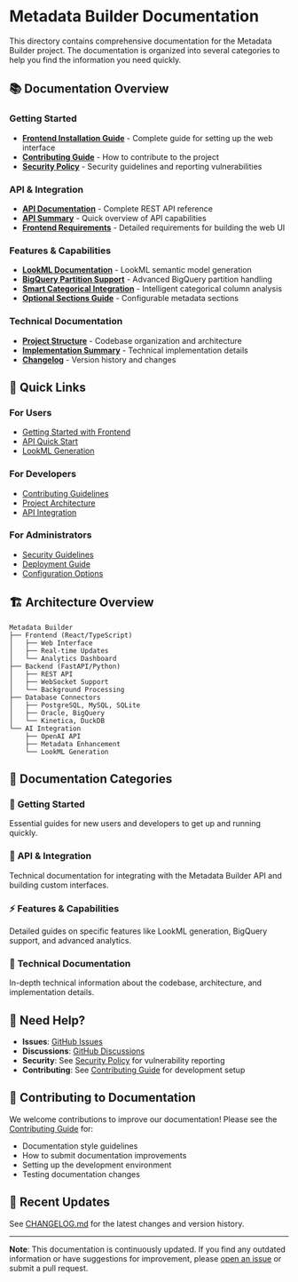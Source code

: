 # Metadata Builder Documentation

This directory contains comprehensive documentation for the Metadata Builder project. The documentation is organized into several categories to help you find the information you need quickly.

## 📚 Documentation Overview

### Getting Started
- **[Frontend Installation Guide](FRONTEND_INSTALLATION.md)** - Complete guide for setting up the web interface
- **[Contributing Guide](CONTRIBUTING.md)** - How to contribute to the project
- **[Security Policy](SECURITY.md)** - Security guidelines and reporting vulnerabilities

### API & Integration
- **[API Documentation](API_DOCUMENTATION.md)** - Complete REST API reference
- **[API Summary](API_SUMMARY.md)** - Quick overview of API capabilities
- **[Frontend Requirements](FRONTEND_REQUIREMENTS.md)** - Detailed requirements for building the web UI

### Features & Capabilities
- **[LookML Documentation](README_LOOKML.md)** - LookML semantic model generation
- **[BigQuery Partition Support](BIGQUERY_PARTITION_SUPPORT.md)** - Advanced BigQuery partition handling
- **[Smart Categorical Integration](SMART_CATEGORICAL_INTEGRATION.md)** - Intelligent categorical column analysis
- **[Optional Sections Guide](OPTIONAL_SECTIONS_GUIDE.md)** - Configurable metadata sections

### Technical Documentation
- **[Project Structure](STRUCTURE.md)** - Codebase organization and architecture
- **[Implementation Summary](IMPLEMENTATION_SUMMARY.md)** - Technical implementation details
- **[Changelog](CHANGELOG.md)** - Version history and changes

## 🔗 Quick Links

### For Users
- [Getting Started with Frontend](FRONTEND_INSTALLATION.md#step-by-step-installation)
- [API Quick Start](API_DOCUMENTATION.md#quick-start)
- [LookML Generation](README_LOOKML.md#usage-examples)

### For Developers  
- [Contributing Guidelines](CONTRIBUTING.md#quick-start-for-contributors)
- [Project Architecture](STRUCTURE.md#architecture-overview)
- [API Integration](API_DOCUMENTATION.md#integration-examples)

### For Administrators
- [Security Guidelines](SECURITY.md#security-best-practices)
- [Deployment Guide](API_DOCUMENTATION.md#deployment)
- [Configuration Options](FRONTEND_REQUIREMENTS.md#configuration-options)

## 🏗️ Architecture Overview

```
Metadata Builder
├── Frontend (React/TypeScript)
│   ├── Web Interface
│   ├── Real-time Updates
│   └── Analytics Dashboard
├── Backend (FastAPI/Python)  
│   ├── REST API
│   ├── WebSocket Support
│   └── Background Processing
├── Database Connectors
│   ├── PostgreSQL, MySQL, SQLite
│   ├── Oracle, BigQuery
│   └── Kinetica, DuckDB
└── AI Integration
    ├── OpenAI API
    ├── Metadata Enhancement
    └── LookML Generation
```

## 📖 Documentation Categories

### 🚀 **Getting Started**
Essential guides for new users and developers to get up and running quickly.

### 🔌 **API & Integration** 
Technical documentation for integrating with the Metadata Builder API and building custom interfaces.

### ⚡ **Features & Capabilities**
Detailed guides on specific features like LookML generation, BigQuery support, and advanced analytics.

### 🔧 **Technical Documentation**
In-depth technical information about the codebase, architecture, and implementation details.

## 🤝 Need Help?

- **Issues**: [GitHub Issues](https://github.com/yourusername/metadata-builder/issues)
- **Discussions**: [GitHub Discussions](https://github.com/yourusername/metadata-builder/discussions)
- **Security**: See [Security Policy](SECURITY.md) for vulnerability reporting
- **Contributing**: See [Contributing Guide](CONTRIBUTING.md) for development setup

## 📝 Contributing to Documentation

We welcome contributions to improve our documentation! Please see the [Contributing Guide](CONTRIBUTING.md) for:

- Documentation style guidelines
- How to submit documentation improvements
- Setting up the development environment
- Testing documentation changes

## 🔄 Recent Updates

See [CHANGELOG.md](CHANGELOG.md) for the latest changes and version history.

---

**Note**: This documentation is continuously updated. If you find any outdated information or have suggestions for improvement, please [open an issue](https://github.com/yourusername/metadata-builder/issues) or submit a pull request. 